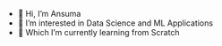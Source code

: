 - 👋 Hi, I’m Ansuma
- 👀 I’m interested in Data Science and ML Applications
- 🌱 Which I’m currently learning from Scratch

<!---
ansuma25/ansuma25 is a ✨ special ✨ repository because its `README.md` (this file) appears on your GitHub profile.
You can click the Preview link to take a look at your changes.
--->
